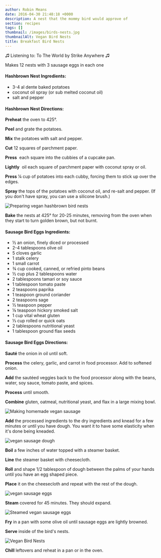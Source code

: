 ```yaml
---
author: Robin Means
date: 2016-04-30 21:48:18 +0000
description: A nest that the mommy bird would approve of
section: recipes
tags: []
thumbnail: /images/birds-nests.jpg
thumbnailAlt: Vegan Bird Nests
title: Breakfast Bird Nests
---
```


♫&nbsp;Listening to: To The World by Strike Anywhere ♫

Makes 12 nests with 3 sausage eggs in each one



#### Hashbrown Nest Ingredients:

- 3-4 al dente baked potatoes
- coconut oil spray (or sub melted coconut oil)
- salt and pepper



#### Hashbrown Nest Directions:

**Preheat** the oven to 425°.

**Peel** and grate the potatoes.

**Mix** the potatoes with salt and pepper.

**Cut** 12 squares of parchment paper.

**Press** &nbsp;each square into the cubbies of a cupcake pan.

**Lightly** &nbsp;oil each square of parchment paper with coconut spray or oil.

**Press** ¼ cup of potatoes into each cubby, forcing them to stick up over the edges.

**Spray** the tops of the potatoes with coconut oil, and re-salt and pepper. (If you don't have spray, you can use a silicone brush.)

![Preparing vegan hashbrown bird nests](/images/oiling-nests.jpg)

**Bake** the nests at 425° for 20-25 minutes, removing from the oven when they start to turn golden brown, but not burnt.



#### Sausage Bird Eggs Ingredients:

- ½ an onion, finely diced or processed
- 2-4 tablespoons olive oil
- 5 cloves garlic
- 1 stalk celery
- 1 small carrot
- ¾ cup cooked, canned, or refried pinto beans
- ½ cup plus 2 tablespoons water
- 2 tablespoons tamari or soy sauce
- 1 tablespoon tomato paste
- 2 teaspoons paprika
- 1 teaspoon ground coriander
- 2 teaspoons sage
- ½ teaspoon pepper
- ⅛ teaspoon hickory smoked salt
- 1 cup vital wheat gluten
- ⅓ cup rolled or quick oats
- 2 tablespoons nutritional yeast
- 1 tablespoon ground flax seeds



#### Sausage Bird Eggs Directions:

**Sauté** the onion in oil until soft.

**Process** the celery, garlic, and carrot in food processor. Add to softened onion.

**Add** the sautéed veggies back to the food processor along with the beans, water, soy sauce, tomato paste, and spices.

**Process** until smooth.

**Combine** gluten, oatmeal, nutritional yeast, and flax in a large mixing bowl.

![Making homemade vegan sausage](/images/sausage-ingredients.jpg)

**Add** the processed ingredients to the dry ingredients and knead for a few minutes or until you have dough. You want it to have some elasticity when it's done being kneaded.

![vegan sausage dough](/images/dough.jpg)

**Boil** a few inches of water topped with a steamer basket.

**Line** the steamer basket with cheesecloth.

**Roll** and shape 1/2 tablespoon of dough between the palms of your hands until you have an egg shaped piece.

**Place** it on the cheesecloth and repeat with the rest of the dough.

![vegan sausage eggs](/images/eggs-before-steaming.jpg)

**Steam** covered for 45 minutes. They should expand.

![Steamed vegan sausage eggs](/images/eggs-after-steaming.jpg)

**Fry** in a pan with some olive oil until sausage eggs are lightly browned.

**Serve** inside of the bird's nests.

![Vegan Bird Nests](/images/birds-nests.jpg)

**Chill** leftovers and reheat in a pan or in the oven.


